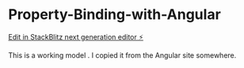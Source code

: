 # Property-Binding-with-Angular

[Edit in StackBlitz next generation editor ⚡️](https://stackblitz.com/~/github.com/edwardgazitonline/Property-Binding-with-Angular)

This is a working model . I copied it from the Angular site somewhere.

